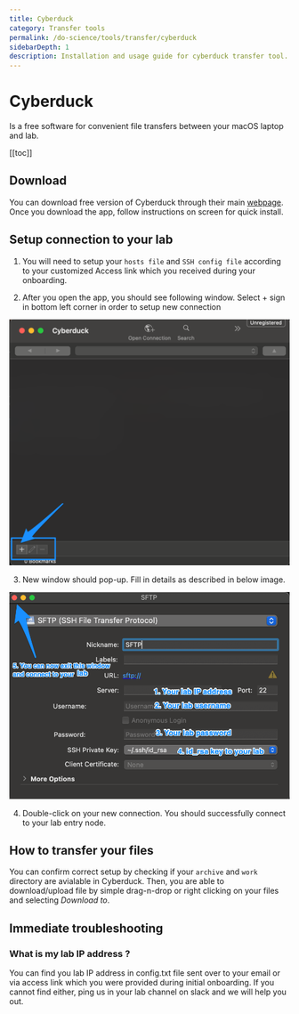 ```yaml
---
title: Cyberduck
category: Transfer tools
permalink: /do-science/tools/transfer/cyberduck
sidebarDepth: 1
description: Installation and usage guide for cyberduck transfer tool.
---
```


# Cyberduck
Is a free software for convenient file transfers between your macOS laptop and lab. 

[[toc]]
## Download

You can download free version of Cyberduck through their main [webpage](https://cyberduck.io/download/). Once you download the app, follow instructions on screen for quick install.

## Setup connection to your lab

1. You will need to setup your `hosts file` and `SSH config file` according to your customized Access link which you received during your onboarding.

2. After you open the app, you should see following window. Select + sign in bottom left corner in order to setup new connection

![cyberduck1](./images/cyberduck1.png)

3. New window should pop-up. Fill in details as described in below image. 

![cyberduck2](./images/cyberduck2.png)

4. Double-click on your new connection. You should successfully connect to your lab entry node.


## How to transfer your files

You can confirm correct setup by checking if your `archive` and `work` directory are avialable in Cyberduck. 
Then, you are able to download/upload file by simple drag-n-drop or right clicking on your files and selecting *Download to*.


## Immediate troubleshooting

### What is my lab IP address ?

You can find you lab IP address in config.txt file sent over to your email or via access link which you were provided during initial onboarding. If you cannot find either, ping us in your lab channel on slack and we will help you out.